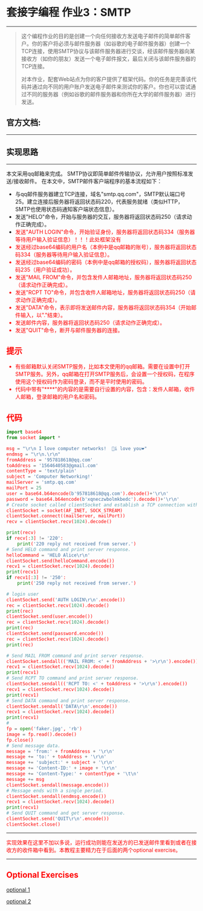 ﻿# 套接字编程 作业3：SMTP
---

> 这个编程作业的目的是创建一个向任何接收方发送电子邮件的简单邮件客户。你的客户将必须与邮件服务器（如谷歌的电子邮件服务器）创建一个TCP连接，使用SMTP协议与该邮件服务器进行交谈，经该邮件服务器向某接收方（如你的朋友）发送一个电子邮件报文，最后关闭与该邮件服务器的TCP连接。
> 
> 对本作业，配套Web站点为你的客户提供了框架代码。你的任务是完善该代码并通过向不同的用户账户发送电子邮件来测试你的客户。你也可以尝试通过不同的服务器（例如谷歌的邮件服务器和你所在大学的邮件服务器）进行发送。

## 官方文档:
---
## 实现思路
---
本文采用qq邮箱来完成。
SMTP协议即简单邮件传输协议，允许用户按照标准发送/接收邮件。
在本文中，SMTP邮件客户端程序的基本流程如下：

 - 与qq邮件服务器建立TCP连接，域名"smtp.qq.com"，SMTP默认端口号25。建立连接后服务器将返回状态码220，代表服务就绪（类似HTTP，SMTP也使用状态码通知客户端状态信息）。
 - 发送"HELO"命令，开始与服务器的交互，服务器将返回状态码250（请求动作正确完成）。
 - <font color=#FF0000>发送"AUTH LOGIN"命令，开始验证身份，服务器将返回状态码334（服务器等待用户输入验证信息）！！！此处框架没有
 - 发送经过base64编码的用户名（本例中是qq邮箱的账号），服务器将返回状态码334（服务器等待用户输入验证信息）。
 - 发送经过base64编码的密码（本例中是qq邮箱的授权码），服务器将返回状态码235（用户验证成功）。
 - 发送"MAIL FROM"命令，并包含发件人邮箱地址，服务器将返回状态码250（请求动作正确完成）。
 - 发送"RCPT TO"命令，并包含收件人邮箱地址，服务器将返回状态码250（请求动作正确完成）。
 - 发送"DATA"命令，表示即将发送邮件内容，服务器将返回状态码354（开始邮件输入，以"."结束）。
 - 发送邮件内容，服务器将返回状态码250（请求动作正确完成）。
 - 发送"QUIT"命令，断开与邮件服务器的连接。
  
## 提示
 - 有些邮箱默认关闭SMTP服务，比如本文使用的qq邮箱。需要在设置中打开SMTP服务。另外，qq邮箱在打开SMTP服务后，会设置一个授权码，在程序使用这个授权码作为密码登录，而不是平时使用的密码。
 - 代码中带有"****"的内容的是需要自行设置的内容，包含：发件人邮箱，收件人邮箱，登录邮箱的用户名和密码。
 
## 代码

```python
import base64
from socket import *

msg = "\r\n I love computer networks!  🛫i love you❤"
endmsg = "\r\n.\r\n"
fromAddress = '957818618@qq.com'
toAddress = '1564640583@gmail.com'
contentType = 'text/plain'
subject = 'Computer Networking!'
mailServer = 'smtp.qq.com'
mailPort = 25
user = base64.b64encode(b'957818618@qq.com').decode()+'\r\n'
password = base64.b64encode(b'xqneczwbolmkbedc').decode()+'\r\n'
# Create socket called clientSocket and establish a TCP connection with mail server
clientSocket = socket(AF_INET, SOCK_STREAM)
clientSocket.connect((mailServer, mailPort))
recv = clientSocket.recv(1024).decode()

print(recv)
if recv[:3] != '220':
    print('220 reply not received from server.')
# Send HELO command and print server response.
helloCommand = 'HELO Alice\r\n'
clientSocket.send(helloCommand.encode())
recv1 = clientSocket.recv(1024).decode()
print(recv1)
if recv1[:3] != '250':
    print('250 reply not received from server.')

# login user
clientSocket.send('AUTH LOGIN\r\n'.encode())
rec = clientSocket.recv(1024).decode()
print(rec)
clientSocket.send(user.encode())
rec = clientSocket.recv(1024).decode()
print(rec)
clientSocket.send(password.encode())
rec = clientSocket.recv(1024).decode()
print(rec)

# Send MAIL FROM command and print server response.
clientSocket.sendall(('MAIL FROM: <' + fromAddress + '>\r\n').encode())
recv1 = clientSocket.recv(1024).decode()
print(recv1)
# Send RCPT TO command and print server response.
clientSocket.sendall(('RCPT TO: <' + toAddress + '>\r\n').encode())
recv1 = clientSocket.recv(1024).decode()
print(recv1)
# Send DATA command and print server response.
clientSocket.sendall('DATA\r\n'.encode())
recv1 = clientSocket.recv(1024).decode()
print(recv1)
#
fp = open('faker.jpg', 'rb')
image = fp.read().decode()
fp.close()
# Send message data.
message = 'from:' + fromAddress + '\r\n'
message += 'to:' + toAddress + '\r\n'
message += 'subject:' + subject + '\r\n'
message += 'Content-ID:' + image + '\r\n'
message += 'Content-Type:' + contentType + '\t\n'
message += msg
clientSocket.sendall(message.encode())
# Message ends with a single period.
clientSocket.sendall(endmsg.encode())
recv1 = clientSocket.recv(1024).decode()
print(recv1)
# Send QUIT command and get server response.
clientSocket.send('QUIT\r\n'.encode())
clientSocket.close()
```

---
实现效果在这里不加以多说，运行成功则能在发送方的已发送邮件里看到或者在接收方的收件箱中看到。本教程主要精力在于后面的两个optional exercise。

---
## Optional Exercises

[optional 1](Optional-Exercises-1.md)


[optional 2](Optional-Exercises-2.md)

